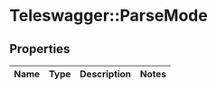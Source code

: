 # Teleswagger::ParseMode

## Properties
Name | Type | Description | Notes
------------ | ------------- | ------------- | -------------


